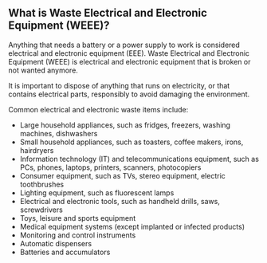 ##  What is Waste Electrical and Electronic Equipment (WEEE)?

Anything that needs a battery or a power supply to work is considered
electrical and electronic equipment (EEE). Waste Electrical and Electronic
Equipment (WEEE) is electrical and electronic equipment that is broken or not
wanted anymore.

It is important to dispose of anything that runs on electricity, or that
contains electrical parts, responsibly to avoid damaging the environment.

Common electrical and electronic waste items include:

  * Large household appliances, such as fridges, freezers, washing machines, dishwashers 
  * Small household appliances, such as toasters, coffee makers, irons, hairdryers 
  * Information technology (IT) and telecommunications equipment, such as PCs, phones, laptops, printers, scanners, photocopiers 
  * Consumer equipment, such as TVs, stereo equipment, electric toothbrushes 
  * Lighting equipment, such as fluorescent lamps 
  * Electrical and electronic tools, such as handheld drills, saws, screwdrivers 
  * Toys, leisure and sports equipment 
  * Medical equipment systems (except implanted or infected products) 
  * Monitoring and control instruments 
  * Automatic dispensers 
  * Batteries and accumulators 
